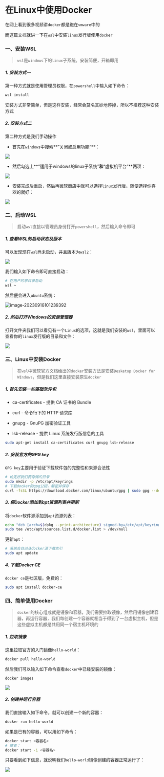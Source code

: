 # 在Linux中使用Docker

在网上看到很多视频讲`docker`都是跑在`vmware`中的

而这篇文档就讲一下在`wsl`中安装`linux`发行版使用`docker`



### 一、安装WSL

> `wsl`是`windows`下的`linux`子系统，安装简便，开箱即用



##### 1. 安装方式一

第一种方式就是使用管理员权限，在`powershell`中输入如下命令：

```sh
wsl install
```

安装方式非常简单，但是这样安装，经常会莫名其妙地停掉，所以不推荐这种安装方式



##### 2. 安装方式二

第二种方式是我们手动操作

* 首先在`windows`中搜索**”关闭或启用功能“**：

![](http://ldmblog.ifoodin.com/20230916095903.png)



* 然后勾选上**“适用于windows的linux子系统”**和**“虚拟机平台”**两项：

![](http://ldmblog.ifoodin.com/20230916100134.png)



* 安装完成后重启，然后再微软商店中就可以选择`linux`发行版，随便选择你喜欢的就好：

![](http://ldmblog.ifoodin.com/20230916100608.png)





### 二、启动WSL

> 启动`wsl`直接以管理员身份打开`powershell`，然后输入命令即可



##### 1. 查看WSL的启动状态及版本

可以发现现在`wsl`尚未启动，并且版本为`wsl2`：

![](http://ldmblog.ifoodin.com/20230916100939.png)

我们输入如下命令即可直接启动：

```sh
# 在用户的家目录启动
wsl ~
```

然后便会进入`ubuntu`系统：

![image-20230916101239392](C:\Users\14180\AppData\Roaming\Typora\typora-user-images\image-20230916101239392.png)



##### 2. 然后打开Windows的资源管理器

打开文件夹我们可以看见有一个`Linux`的选项，这就是我们安装的`wsl`，里面可以查看你的`linux`发行版的目录和文件：

![](http://ldmblog.ifoodin.com/20230916101629.png)





### 三、Linux中安装Docker

> 在`wsl`中微软官方文档给出的`docker`安装方法是安装`Desketop Docker for WIndows`，但是我们这里直接安装原生`docker`



##### 1. 首先安装一些基础软件包

* ca-certificates - 提供 CA 证书的 Bundle 

* curl - 命令行下的 HTTP 请求库 

* gnupg - GnuPG 加密验证工具 

* lsb-release - 提供 Linux 系统发行版信息的工具

```sh
sudo apt-get install ca-certificates curl gnupg lsb-release
```



##### 2. 安装官方的GPG key

`GPG key`主要用于验证下载软件包的完整性和来源合法性

```sh
# 设定好我们要存储的目录
sudo mkdir -p /etc/apt/keyrings
# 下载docker的gpg公钥，解密并保存
curl -fsSL https://download.docker.com/linux/ubuntu/gpg | sudo gpg --dearmor -o /etc/apt/keyrings/docker.gpg
```



##### 3. 将Docker添加到apt资源列表并更新

将`docker`软件源添加到`apt`资源列表：

```sh
echo "deb [arch=$(dpkg --print-architecture) signed-by=/etc/apt/keyrings/docker.gpg] https://download.docker.com/linux/ubuntu $(lsb_release -cs) stable" | 
sudo tee /etc/apt/sources.list.d/docker.list > /dev/null
```

更新`apt`：

```sh
# 系统会自动从docker源下载索引
sudo apt update
```



##### 4. 下载Docker CE

`docker ce`是社区版，免费的：

```sh
sudo apt install docker-ce
```





### 四、简单使用Docker

> `docker`的核心组成就是镜像和容器，我们需要拉取镜像，然后用镜像创建容器，再运行容器，我们每创建一个容器就相当于得到了一台虚拟主机，但是这些虚拟主机都是共用同一个宿主机环境的



##### 1. 拉取镜像

这里拉取官方的入门镜像`hello-world`：

```sh
docker pull hello-world
```

然后我们可以输入如下命令查看`docker`中已经安装的镜像：

```sh
docker images
```

![](http://ldmblog.ifoodin.com/20230916110623.png)



##### 2. 创建并运行容器

我们直接输入如下命令，就可以创建一个新的容器：

```sh
docker run hello-world
```

如果是已有的容器，可以用如下命令：

```sh
docker start <容器名> 
# 或者： 
docker start -i <容器名>
```

只要看到如下信息，就说明我们`hello-world`镜像创建的容器正常运行了：

![](http://ldmblog.ifoodin.com/20230916111255.png)